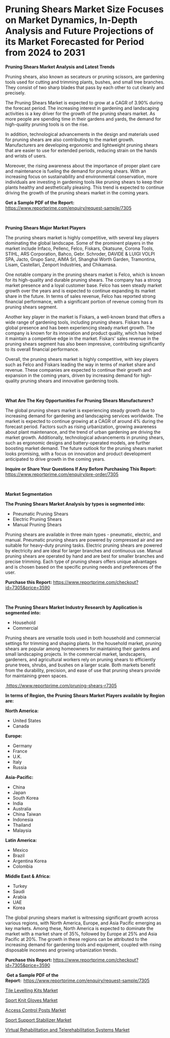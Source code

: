 <p><h1>Pruning Shears Market Size Focuses on Market Dynamics, In-Depth Analysis and Future Projections of its Market Forecasted for Period from 2024 to 2031</h1></p><p><strong>Pruning Shears Market Analysis and Latest Trends</strong></p>
<p><p>Pruning shears, also known as secateurs or pruning scissors, are gardening tools used for cutting and trimming plants, bushes, and small tree branches. They consist of two sharp blades that pass by each other to cut cleanly and precisely.</p><p>The Pruning Shears Market is expected to grow at a CAGR of 3.90% during the forecast period. The increasing interest in gardening and landscaping activities is a key driver for the growth of the pruning shears market. As more people are spending time in their gardens and yards, the demand for high-quality pruning tools is on the rise.</p><p>In addition, technological advancements in the design and materials used for pruning shears are also contributing to the market growth. Manufacturers are developing ergonomic and lightweight pruning shears that are easier to use for extended periods, reducing strain on the hands and wrists of users.</p><p>Moreover, the rising awareness about the importance of proper plant care and maintenance is fueling the demand for pruning shears. With an increasing focus on sustainability and environmental conservation, more individuals are investing in gardening tools like pruning shears to keep their plants healthy and aesthetically pleasing. This trend is expected to continue driving the growth of the pruning shears market in the coming years.</p></p>
<p><strong>Get a Sample PDF of the Report:&nbsp;</strong> <a href="https://www.reportprime.com/enquiry/request-sample/7305">https://www.reportprime.com/enquiry/request-sample/7305</a></p>
<p>&nbsp;</p>
<p><strong>Pruning Shears Major Market Players</strong></p>
<p><p>The pruning shears market is highly competitive, with several key players dominating the global landscape. Some of the prominent players in the market include Infaco, Pellenc, Felco, Fiskars, Okatsune, Corona Tools, STIHL, ARS Corporation, Bahco, Gebr. Schroder, DAVIDE & LUIGI VOLPI SPA, Jacto, Grupo Sanz, AIMA Srl, Shanghai Worth Garden, Tramontina, Lisam, Castellari, Zenport Industries, and Chikamasa.</p><p>One notable company in the pruning shears market is Felco, which is known for its high-quality and durable pruning shears. The company has a strong market presence and a loyal customer base. Felco has seen steady market growth over the years and is expected to continue expanding its market share in the future. In terms of sales revenue, Felco has reported strong financial performance, with a significant portion of revenue coming from its pruning shears segment.</p><p>Another key player in the market is Fiskars, a well-known brand that offers a wide range of gardening tools, including pruning shears. Fiskars has a global presence and has been experiencing steady market growth. The company is known for its innovation and product quality, which has helped it maintain a competitive edge in the market. Fiskars' sales revenue in the pruning shears segment has also been impressive, contributing significantly to its overall financial performance.</p><p>Overall, the pruning shears market is highly competitive, with key players such as Felco and Fiskars leading the way in terms of market share and revenue. These companies are expected to continue their growth and expansion in the coming years, driven by increasing demand for high-quality pruning shears and innovative gardening tools.</p></p>
<p>&nbsp;</p>
<p><strong>What Are The Key Opportunities For Pruning Shears Manufacturers?</strong></p>
<p><p>The global pruning shears market is experiencing steady growth due to increasing demand for gardening and landscaping services worldwide. The market is expected to continue growing at a CAGR of around 4% during the forecast period. Factors such as rising urbanization, growing awareness about plant maintenance, and the trend of urban gardening are driving the market growth. Additionally, technological advancements in pruning shears, such as ergonomic designs and battery-operated models, are further boosting market demand. The future outlook for the pruning shears market looks promising, with a focus on innovation and product development anticipated to drive growth in the coming years.</p></p>
<p><strong>Inquire or Share Your Questions If Any Before Purchasing This Report:</strong> <a href="https://www.reportprime.com/enquiry/pre-order/7305">https://www.reportprime.com/enquiry/pre-order/7305</a></p>
<p>&nbsp;</p>
<p><strong>Market Segmentation</strong></p>
<p><strong>The Pruning Shears Market Analysis by types is segmented into:</strong></p>
<p><ul><li>Pneumatic Pruning Shears</li><li>Electric Pruning Shears</li><li>Manual Pruning Shears</li></ul></p>
<p><p>Pruning shears are available in three main types - pneumatic, electric, and manual. Pneumatic pruning shears are powered by compressed air and are suitable for heavy-duty pruning tasks. Electric pruning shears are powered by electricity and are ideal for larger branches and continuous use. Manual pruning shears are operated by hand and are best for smaller branches and precise trimming. Each type of pruning shears offers unique advantages and is chosen based on the specific pruning needs and preferences of the user.</p></p>
<p><strong>Purchase this Report:&nbsp;</strong><a href="https://www.reportprime.com/checkout?id=7305&price=3590">https://www.reportprime.com/checkout?id=7305&price=3590</a></p>
<p>&nbsp;</p>
<p><strong>The Pruning Shears Market Industry Research by Application is segmented into:</strong></p>
<p><ul><li>Household</li><li>Commercial</li></ul></p>
<p><p>Pruning shears are versatile tools used in both household and commercial settings for trimming and shaping plants. In the household market, pruning shears are popular among homeowners for maintaining their gardens and small landscaping projects. In the commercial market, landscapers, gardeners, and agricultural workers rely on pruning shears to efficiently prune trees, shrubs, and bushes on a larger scale. Both markets benefit from the durability, precision, and ease of use that pruning shears provide for maintaining green spaces.</p></p>
<p><a href="https://www.reportprime.com/pruning-shears-r7305">&nbsp;https://www.reportprime.com/pruning-shears-r7305</a></p>
<p><strong>In terms of Region, the Pruning Shears Market Players available by Region are:</strong></p>
<p>
    <p> <strong> North America: </strong>
        <ul>
            <li>United States</li>
            <li>Canada</li>
        </ul>
        </p> 
    <p> <strong> Europe: </strong>
        <ul>
            <li>Germany</li>
            <li>France</li>
            <li>U.K.</li>
            <li>Italy</li>
            <li>Russia</li>
        </ul>
        </p> 
    <p> <strong> Asia-Pacific: </strong>
        <ul>
            <li>China</li>
            <li>Japan</li>
            <li>South Korea</li>
            <li>India</li>
            <li>Australia</li>
            <li>China Taiwan</li>
            <li>Indonesia</li>
            <li>Thailand</li>
            <li>Malaysia</li>
        </ul>
        </p> 
    <p> <strong> Latin America: </strong>
        <ul>
            <li>Mexico</li>
            <li>Brazil</li>
            <li>Argentina Korea</li>
            <li>Colombia</li>
        </ul>
        </p> 
    <p> <strong> Middle East & Africa: </strong>
        <ul>
            <li>Turkey</li>
            <li>Saudi</li>
            <li>Arabia</li>
            <li>UAE</li>
            <li>Korea</li>
        </ul>
    </p>
    </p>
<p><p>The global pruning shears market is witnessing significant growth across various regions, with North America, Europe, and Asia Pacific emerging as key markets. Among these, North America is expected to dominate the market with a market share of 35%, followed by Europe at 25% and Asia Pacific at 20%. The growth in these regions can be attributed to the increasing demand for gardening tools and equipment, coupled with rising disposable incomes and growing urbanization trends.</p></p>
<p><strong>Purchase this Report: </strong><a href="https://www.reportprime.com/checkout?id=7305&price=3590">https://www.reportprime.com/checkout?id=7305&price=3590</a></p>
<p>&nbsp;<strong>Get a Sample PDF of the Report:&nbsp;&nbsp;</strong><a href="https://www.reportprime.com/enquiry/request-sample/7305">https://www.reportprime.com/enquiry/request-sample/7305</a></p>
<p><strong></strong></p>
<p><p><a href="https://github.com/cobainhalbaru1/Market-Research-Report-List-1/blob/main/tile-levelling-kits-market.md">Tile Levelling Kits Market</a></p><p><a href="https://issuu.com/reportprime-2/docs/sport-knit-gloves-market-size-2030._eaf4d2be9bc345">Sport Knit Gloves Market</a></p><p><a href="https://www.linkedin.com/pulse/global-access-control-posts-market-sector-types-applications-jkkne?trackingId=Phn%2Bwl85R4eHytjRNEji0Q%3D%3D">Access Control Posts Market</a></p><p><a href="https://issuu.com/reportprime-2/docs/sport-support-stabilizer-market-siz_23bcd4ebcd49b0">Sport Support Stabilizer Market</a></p><p><a href="https://www.linkedin.com/pulse/virtual-rehabilitation-telerehabilitation-systems-market-pugse?trackingId=GXguyyLmQVOUwXiFb9cEtw%3D%3D">Virtual Rehabilitation and Telerehabilitation Systems Market</a></p></p>